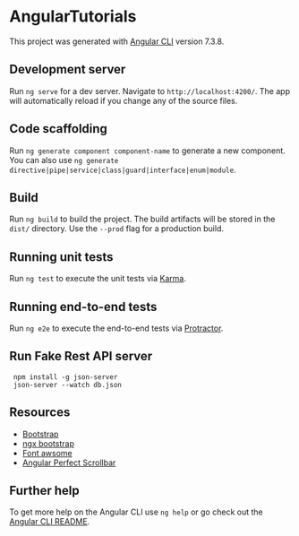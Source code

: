 # AngularTutorials

This project was generated with [Angular CLI](https://github.com/angular/angular-cli) version 7.3.8.

## Development server

Run `ng serve` for a dev server. Navigate to `http://localhost:4200/`. The app will automatically reload if you change any of the source files.

## Code scaffolding

Run `ng generate component component-name` to generate a new component. You can also use `ng generate directive|pipe|service|class|guard|interface|enum|module`.

## Build

Run `ng build` to build the project. The build artifacts will be stored in the `dist/` directory. Use the `--prod` flag for a production build.

## Running unit tests

Run `ng test` to execute the unit tests via [Karma](https://karma-runner.github.io).

## Running end-to-end tests

Run `ng e2e` to execute the end-to-end tests via [Protractor](http://www.protractortest.org/).

## Run Fake Rest API server

```
 npm install -g json-server
 json-server --watch db.json 
```

## Resources
*   [Bootstrap](https://getbootstrap.com/)
*   [ngx bootstrap](https://valor-software.com/ngx-bootstrap/)
*   [Font awsome](http://fontawesome.io/)
*   [Angular Perfect Scrollbar](https://github.com/zefoy/ngx-perfect-scrollbar)

## Further help

To get more help on the Angular CLI use `ng help` or go check out the [Angular CLI README](https://github.com/angular/angular-cli/blob/master/README.md).